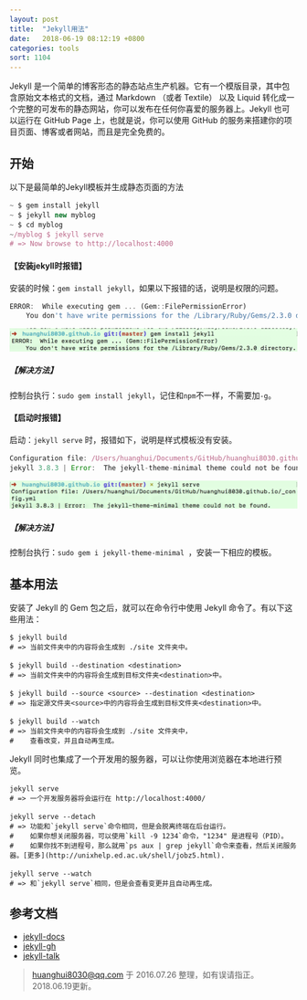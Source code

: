 ```yaml
---
layout: post
title:  "Jekyll用法"
date:   2018-06-19 08:12:19 +0800
categories: tools
sort: 1104
---
```


​Jekyll 是一个简单的博客形态的静态站点生产机器。它有一个模版目录，其中包含原始文本格式的文档，通过 Markdown （或者 Textile） 以及 Liquid 转化成一个完整的可发布的静态网站，你可以发布在任何你喜爱的服务器上。Jekyll 也可以运行在 GitHub Page 上，也就是说，你可以使用 GitHub 的服务来搭建你的项目页面、博客或者网站，而且是完全免费的。

## 开始

以下是最简单的Jekyll模板并生成静态页面的方法

```js
~ $ gem install jekyll
~ $ jekyll new myblog
~ $ cd myblog
~/myblog $ jekyll serve
# => Now browse to http://localhost:4000
```

#### 【安装jekyll时报错】

安装的时候：`gem install jekyll`，如果以下报错的话，说明是权限的问题。

```js
ERROR:  While executing gem ... (Gem::FilePermissionError)
    You don't have write permissions for the /Library/Ruby/Gems/2.3.0 directory.
```

![效果图](../../assets/tools/0401.png)

##### 【解决方法】

控制台执行：`sudo gem install jekyll`，记住和`npm`不一样，不需要加`-g`。



#### 【启动时报错】

启动：`jekyll serve` 时，报错如下，说明是样式模板没有安装。

```js
Configuration file: /Users/huanghui/Documents/GitHub/huanghui8030.github.io/_config.yml
jekyll 3.8.3 | Error:  The jekyll-theme-minimal theme could not be found.
```

![效果图](../../assets/tools/0402.png)

##### 【解决方法】

控制台执行：`sudo gem i jekyll-theme-minimal `，安装一下相应的模板。



## 基本用法

安装了 Jekyll 的 Gem 包之后，就可以在命令行中使用 Jekyll 命令了。有以下这些用法：

```
$ jekyll build
# => 当前文件夹中的内容将会生成到 ./site 文件夹中。

$ jekyll build --destination <destination>
# => 当前文件夹中的内容将会生成到目标文件夹<destination>中。

$ jekyll build --source <source> --destination <destination>
# => 指定源文件夹<source>中的内容将会生成到目标文件夹<destination>中。

$ jekyll build --watch
# => 当前文件夹中的内容将会生成到 ./site 文件夹中，
#    查看改变，并且自动再生成。
```

Jekyll 同时也集成了一个开发用的服务器，可以让你使用浏览器在本地进行预览。

```
jekyll serve
# => 一个开发服务器将会运行在 http://localhost:4000/

jekyll serve --detach
# => 功能和`jekyll serve`命令相同，但是会脱离终端在后台运行。
#    如果你想关闭服务器，可以使用`kill -9 1234`命令，"1234" 是进程号（PID）。
#    如果你找不到进程号，那么就用`ps aux | grep jekyll`命令来查看，然后关闭服务器。[更多](http://unixhelp.ed.ac.uk/shell/jobz5.html).

jekyll serve --watch
# => 和`jekyll serve`相同，但是会查看变更并且自动再生成。
```

## 参考文档

- [jekyll-docs](http://jekyllrb.com/docs/home)
- [jekyll-gh](https://github.com/jekyll/jekyll)
- [jekyll-talk](https://talk.jekyllrb.com/)

>  huanghui8030@qq.com 于 2016.07.26 整理，如有误请指正。2018.06.19更新。